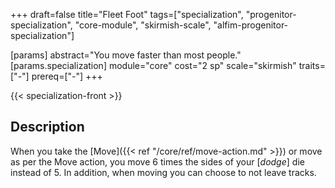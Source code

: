 +++
draft=false
title="Fleet Foot"
tags=["specialization", "progenitor-specialization", "core-module", "skirmish-scale", "alfim-progenitor-specialization"]

[params]
  abstract="You move faster than most people."
  [params.specialization]
    module="core"
    cost="2 sp"
    scale="skirmish"
    traits=["-"]
    prereq=["-"]
+++

{{< specialization-front >}}

## Description

When you take the [Move]({{< ref "/core/ref/move-action.md" >}}) or move as per the Move action, you move 6 times the sides of your [*dodge*] die instead of 5. In addition, when moving you can choose to not leave tracks.

